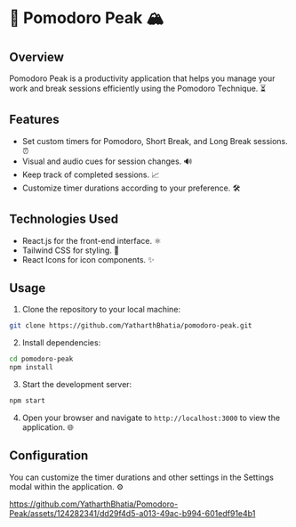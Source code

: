 # 🍅 Pomodoro Peak 🏔️


## Overview

Pomodoro Peak is a productivity application that helps you manage your work and break sessions efficiently using the Pomodoro Technique. ⏳


## Features

- Set custom timers for Pomodoro, Short Break, and Long Break sessions. ⏰
- Visual and audio cues for session changes. 🔊
- Keep track of completed sessions. 📈
- Customize timer durations according to your preference. 🛠️


## Technologies Used

- React.js for the front-end interface. ⚛️
- Tailwind CSS for styling. 🎨
- React Icons for icon components. ✨


## Usage

1. Clone the repository to your local machine:
  ```bash
  git clone https://github.com/YatharthBhatia/pomodoro-peak.git
  ```

2. Install dependencies:
  ```bash
  cd pomodoro-peak
  npm install
  ```

3. Start the development server:
```bash
npm start
```

4. Open your browser and navigate to `http://localhost:3000` to view the application. 🌐



## Configuration

You can customize the timer durations and other settings in the Settings modal within the application. ⚙️






https://github.com/YatharthBhatia/Pomodoro-Peak/assets/124282341/dd29f4d5-a013-49ac-b994-601edf91e4b1



















